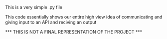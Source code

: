 This is a very simple .py file

This code essentially shows our entire high view idea of communicating and giving input to an API and reciving an output

*** THIS IS NOT A FINAL REPRESENTATION OF THE PROJECT ***
